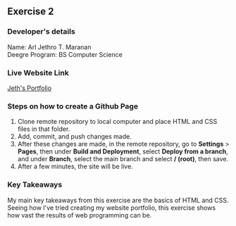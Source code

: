 ## Exercise 2

### Developer's details
Name: Arl Jethro T. Maranan\
Deegre Program: BS Computer Science

### Live Website Link
[Jeth's Portfolio](https://arljethromaranan.github.io/maranan-u2l-exercise02/)

### Steps on how to create a Github Page
1. Clone remote repository to local computer and place HTML and CSS files in that folder.
2. Add, commit, and push changes made.
3. After these changes are made, in the remote repository, go to **Settings** > **Pages**, then under **Build and Deployment**, select **Deploy from a branch**, and under **Branch**, select the main branch and select **/ (root)**, then save.
4. After a few minutes, the site will be live.

### Key Takeaways
My main key takeaways from this exercise are the basics of HTML and CSS. Seeing how I've tried creating my website portfolio, this exercise shows how vast the results of web programming can be.
